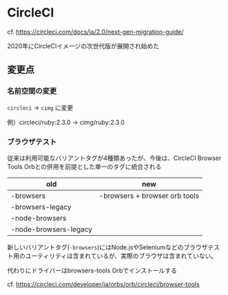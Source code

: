 # CircleCI

cf. https://circleci.com/docs/ja/2.0/next-gen-migration-guide/

2020年にCircleCIイメージの次世代版が展開され始めた

## 変更点
### 名前空間の変更
`circleci` -> `cimg` に変更

例）circleci/ruby:2.3.0 -> cimg/ruby:2.3.0

### ブラウザテスト

従来は利用可能なバリアントタグが4種類あったが、今後は、CircleCI Browser Tools Orbとの併用を前提とした単一のタグに統合される

|old|new|
|---|---|
|-browsers|-browsers + browser orb tools|
|-browsers-legacy||
|-node-browsers||
|-node-browsers-legacy||

新しいバリアントタグ(`-browsers`)にはNode.jsやSeleniumなどのブラウザテスト用のユーティリティは含まれているが、実際のブラウザは含まれていない。

代わりにドライバーはbrowsers-tools Orbでインストールする

cf. https://circleci.com/developer/ja/orbs/orb/circleci/browser-tools

